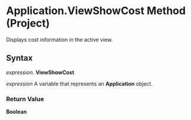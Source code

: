 
# Application.ViewShowCost Method (Project)

Displays cost information in the active view.


## Syntax

 _expression_. **ViewShowCost**

 _expression_ A variable that represents an **Application** object.


### Return Value

 **Boolean**

